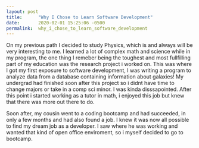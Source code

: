 ```yaml
---
layout: post
title:      "Why I Chose to Learn Software Development"
date:       2020-02-01 15:25:06 -0500
permalink:  why_i_chose_to_learn_software_development
---
```





On my previous path I decided to study Physics, which is and always will be very interesting to me. I learned a lot of complex math and science while in my program, the one thing I remeber being the toughest and most fullfilling part of my education was the research project i worked on. This was where I got my first exposure to software development, I was writing a program to analyze data from a database containing information about galaxies! My undergrad had finished soon after this project so i didnt have time to change majors or take in a comp sci minor. I was kinda disssapointed. After this point i started working as a tutor in math, i enjoyed this job but knew that there was more out there to do. 

Soon after, my cousin went to a coding bootcamp and had succeeded, in only a few months and had also found a job. I knew it was now all possible to find my dream job as a developer. I saw where he was working and wanted that kind of open office enviroment, so i myself decided to go to bootcamp. 



